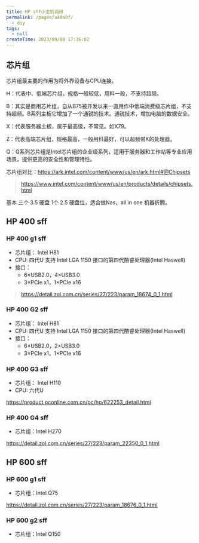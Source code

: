 ```yaml
---
title: HP sff小主机调研
permalink: /pages/a46a0f/
  - diy
tags:
  - null
createTime: 2023/09/08 17:36:02
---
```



## 芯片组 

芯片组最主要的作用为将外界设备与CPU连接。

H：代表中、低端芯片组，规格一般较低，用料一般，不支持超频。

B：其实是商用芯片组，自从B75被开发以来一直用作中低端消费级芯片组，不支持超频。B系列主板它增加了一个通锐的技术。通锐技术，增加电脑的数据安全。

X：代表服务器主板，属于最高级，不常见。如X79。

Z：代表高端芯片组，规格最高，一般用料最好，可以超频带K的处理器。

Q：Q系列芯片组是Intel芯片组的企业级系列，适用于服务器和工作站等专业应用场景，提供更高的安全性和管理特性。


芯片组对比：https://ark.intel.com/content/www/us/en/ark.html#@Chipsets

> https://www.intel.com/content/www/us/en/products/details/chipsets.html


基本 三个 3.5 硬盘 1个 2.5 硬盘位，适合做Nas，all in one 机器折腾。

## HP 400 sff 
### HP 400 g1 sff 

- 芯片组： Intel H81
- CPU: 四代U  支持 Intel LGA 1150 接口的第四代酷睿处理器(Intel Haswell)
- 接口：
    - 6×USB2.0，4×USB3.0
    - 3×PCIe x1，1×PCIe x16

> https://detail.zol.com.cn/series/27/223/param_18674_0_1.html


### HP 400 G2 sff 

- 芯片组： Intel H81
- CPU: 四代U  支持 Intel LGA 1150 接口的第四代酷睿处理器(Intel Haswell)
- 接口：
    - 6×USB2.0，2×USB3.0
    - 3×PCIe x1，1×PCIe x16

### HP 400 G3 sff 

- 芯片组： Intel H110
- CPU: 六代U  

https://product.pconline.com.cn/pc/hp/622253_detail.html


### HP 400 G4 sff 

- 芯片组：Intel H270

https://detail.zol.com.cn/series/27/223/param_22350_0_1.html


## HP 600 sff 

### HP 600 g1 sff 

- 芯片组：Intel Q75

https://detail.zol.com.cn/series/27/223/param_18676_0_1.html


### HP 600 g2 sff 

- 芯片组：Intel Q150